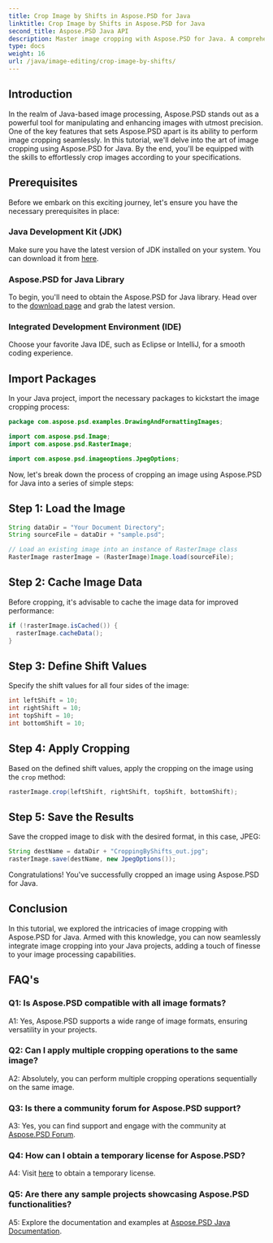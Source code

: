 ```yaml
---
title: Crop Image by Shifts in Aspose.PSD for Java
linktitle: Crop Image by Shifts in Aspose.PSD for Java
second_title: Aspose.PSD Java API
description: Master image cropping with Aspose.PSD for Java. A comprehensive tutorial for seamless image manipulation.
type: docs
weight: 16
url: /java/image-editing/crop-image-by-shifts/
---
```

## Introduction

In the realm of Java-based image processing, Aspose.PSD stands out as a powerful tool for manipulating and enhancing images with utmost precision. One of the key features that sets Aspose.PSD apart is its ability to perform image cropping seamlessly. In this tutorial, we'll delve into the art of image cropping using Aspose.PSD for Java. By the end, you'll be equipped with the skills to effortlessly crop images according to your specifications.

## Prerequisites

Before we embark on this exciting journey, let's ensure you have the necessary prerequisites in place:

### Java Development Kit (JDK)

Make sure you have the latest version of JDK installed on your system. You can download it from [here](https://www.oracle.com/java/technologies/javase-downloads.html).

### Aspose.PSD for Java Library

To begin, you'll need to obtain the Aspose.PSD for Java library. Head over to the [download page](https://releases.aspose.com/psd/java/) and grab the latest version.

### Integrated Development Environment (IDE)

Choose your favorite Java IDE, such as Eclipse or IntelliJ, for a smooth coding experience.

## Import Packages

In your Java project, import the necessary packages to kickstart the image cropping process:

```java
package com.aspose.psd.examples.DrawingAndFormattingImages;

import com.aspose.psd.Image;
import com.aspose.psd.RasterImage;

import com.aspose.psd.imageoptions.JpegOptions;
```

Now, let's break down the process of cropping an image using Aspose.PSD for Java into a series of simple steps:

## Step 1: Load the Image

```java
String dataDir = "Your Document Directory";
String sourceFile = dataDir + "sample.psd";

// Load an existing image into an instance of RasterImage class
RasterImage rasterImage = (RasterImage)Image.load(sourceFile);
```

## Step 2: Cache Image Data

Before cropping, it's advisable to cache the image data for improved performance:

```java
if (!rasterImage.isCached()) {
  rasterImage.cacheData();
}
```

## Step 3: Define Shift Values

Specify the shift values for all four sides of the image:

```java
int leftShift = 10;
int rightShift = 10;
int topShift = 10;
int bottomShift = 10;
```

## Step 4: Apply Cropping

Based on the defined shift values, apply the cropping on the image using the `crop` method:

```java
rasterImage.crop(leftShift, rightShift, topShift, bottomShift);
```

## Step 5: Save the Results

Save the cropped image to disk with the desired format, in this case, JPEG:

```java
String destName = dataDir + "CroppingByShifts_out.jpg";
rasterImage.save(destName, new JpegOptions());
```

Congratulations! You've successfully cropped an image using Aspose.PSD for Java.

## Conclusion

In this tutorial, we explored the intricacies of image cropping with Aspose.PSD for Java. Armed with this knowledge, you can now seamlessly integrate image cropping into your Java projects, adding a touch of finesse to your image processing capabilities.

## FAQ's

### Q1: Is Aspose.PSD compatible with all image formats?

A1: Yes, Aspose.PSD supports a wide range of image formats, ensuring versatility in your projects.

### Q2: Can I apply multiple cropping operations to the same image?

A2: Absolutely, you can perform multiple cropping operations sequentially on the same image.

### Q3: Is there a community forum for Aspose.PSD support?

A3: Yes, you can find support and engage with the community at [Aspose.PSD Forum](https://forum.aspose.com/c/psd/34).

### Q4: How can I obtain a temporary license for Aspose.PSD?

A4: Visit [here](https://purchase.aspose.com/temporary-license/) to obtain a temporary license.

### Q5: Are there any sample projects showcasing Aspose.PSD functionalities?

A5: Explore the documentation and examples at [Aspose.PSD Java Documentation](https://reference.aspose.com/psd/java/).

